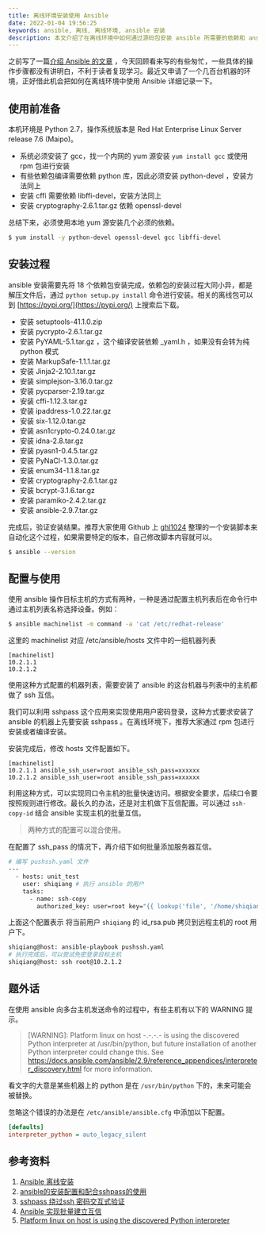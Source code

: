 ```yaml
---
title: 离线环境安装使用 Ansible
date: 2022-01-04 19:56:25
keywords: ansible, 离线, 离线环境, ansible 安装
description: 本文介绍了在离线环境中如何通过源码包安装 ansible 所需要的依赖和 ansible，并简单介绍了 ansible 的使用方式。
---
```


之前写了一篇[介绍 Ansible 的文章](http://www.edulinks.cn/2021/07/04/20210706-ansible-startup/) ，今天回顾看来写的有些匆忙，一些具体的操作步骤都没有讲明白，不利于读者复现学习。最近又申请了一个几百台机器的环境，正好借此机会把如何在离线环境中使用 Ansible 详细记录一下。

## 使用前准备

本机环境是 Python 2.7，操作系统版本是 Red Hat Enterprise Linux Server release 7.6 (Maipo)。 

* 系统必须安装了 gcc，找一个内网的 yum 源安装 `yum install gcc` 或使用 rpm 包进行安装
* 有些依赖包编译需要依赖 python 库，因此必须安装 python-devel ，安装方法同上
* 安装 cffi 需要依赖 libffi-devel，安装方法同上
* 安装 cryptography-2.6.1.tar.gz 依赖 openssl-devel

总结下来，必须使用本地 yum 源安装几个必须的依赖。

```sh
$ yum install -y python-devel openssl-devel gcc libffi-devel
```

## 安装过程

ansible 安装需要先将 18 个依赖包安装完成，依赖包的安装过程大同小异，都是解压文件后，通过 `python setup.py install` 命令进行安装。相关的离线包可以到 [https://pypi.org/](https://pypi.org/) 上搜索后下载。

* 安装 setuptools-41.1.0.zip
* 安装 pycrypto-2.6.1.tar.gz
* 安装 PyYAML-5.1.tar.gz ，这个编译安装依赖 _yaml.h ，如果没有会转为纯 python 模式
* 安装 MarkupSafe-1.1.1.tar.gz 
* 安装 Jinja2-2.10.1.tar.gz 
* 安装 simplejson-3.16.0.tar.gz 
* 安装 pycparser-2.19.tar.gz
* 安装 cffi-1.12.3.tar.gz
* 安装 ipaddress-1.0.22.tar.gz 
* 安装 six-1.12.0.tar.gz
* 安装 asn1crypto-0.24.0.tar.gz
* 安装 idna-2.8.tar.gz
* 安装 pyasn1-0.4.5.tar.gz
* 安装 PyNaCl-1.3.0.tar.gz 
* 安装 enum34-1.1.8.tar.gz
* 安装 cryptography-2.6.1.tar.gz 
* 安装 bcrypt-3.1.6.tar.gz
* 安装 paramiko-2.4.2.tar.gz 
* 安装 ansible-2.9.7.tar.gz 

完成后，验证安装结果。推荐大家使用 Github 上 [ghl1024](https://github.com/ghl1024/ansible-offline-install/blob/main/ansible/install.sh) 整理的一个安装脚本来自动化这个过程，如果需要特定的版本，自己修改脚本内容就可以。

```sh
$ ansible --version
```

## 配置与使用

使用 ansible 操作目标主机的方式有两种，一种是通过配置主机列表后在命令行中通过主机列表名称选择设备。例如：

```sh
$ ansible machinelist -m command -a 'cat /etc/redhat-release'
```

这里的 machinelist 对应 /etc/ansible/hosts 文件中的一组机器列表

```
[machinelist]
10.2.1.1
10.2.1.2
```

使用这种方式配置的机器列表，需要安装了 ansible 的这台机器与列表中的主机都做了 ssh 互信。

我们可以利用 sshpass 这个应用来实现使用用户密码登录，这种方式要求安装了 ansible 的机器上先要安装 sshpass 。在离线环境下，推荐大家通过 rpm 包进行安装或者编译安装。

安装完成后，修改 hosts 文件配置如下。

```
[machinelist]
10.2.1.1 ansible_ssh_user=root ansible_ssh_pass=xxxxxx
10.2.1.2 ansible_ssh_user=root ansible_ssh_pass=xxxxxx
```

利用这种方式，可以实现同口令主机的批量快速访问。根据安全要求，后续口令要按照规则进行修改。最长久的办法，还是对主机做下互信配置。可以通过 `ssh-copy-id` 结合 ansible 实现主机的批量互信。

> 两种方式的配置可以混合使用。

在配置了 ssh_pass 的情况下，再介绍下如何批量添加服务器互信。

```sh
# 编写 pushssh.yaml 文件
---
  - hosts: unit_test
    user: shiqiang # 执行 ansible 的用户
    tasks:
      - name: ssh-copy
        authorized_key: user=root key="{{ lookup('file', '/home/shiqiang/.ssh/id_rsa.pub')}}"
```

上面这个配置表示 将当前用户 `shiqiang` 的 id_rsa.pub 拷贝到远程主机的 root 用户下。

```sh
shiqiang@host: ansible-playbook pushssh.yaml
# 执行完成后，可以尝试免密登录目标主机
shiqiang@host: ssh root@10.2.1.2
```

## 题外话

在使用 ansible 向多台主机发送命令的过程中，有些主机有以下的 WARNING 提示。

> [WARNING]: Platform linux on host -.-.-.- is using the discovered Python interpreter at /usr/bin/python, but future installation of another Python interpreter could change this. See https://docs.ansible.com/ansible/2.9/reference_appendices/interpreter_discovery.html for more information.

看文字的大意是某些机器上的 python 是在 `/usr/bin/python` 下的，未来可能会被替换。

忽略这个错误的办法是在 `/etc/ansible/ansible.cfg` 中添加以下配置。

```cfg
[defaults]
interpreter_python = auto_legacy_silent
```



## 参考资料

1. [Ansible 离线安装](https://www.cnblogs.com/ghl1024/p/14309382.html)
2. [ansible的安装配置和配合sshpass的使用](https://blog.csdn.net/z960339491/article/details/84328904)
3. [sshpass 绕过ssh 密码交互式验证](https://blog.csdn.net/weixin_30360497/article/details/96901120)
4. [Ansible 实现批量建立互信](https://blog.csdn.net/bruce_6/article/details/82019519)
5. [Platform linux on host is using the discovered Python interpreter](https://blog.csdn.net/u014262328/article/details/107668984)
